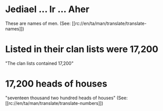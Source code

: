 # Jediael ... Ir ... Aher

These are names of men. (See: [[rc://en/ta/man/translate/translate-names]])

# Listed in their clan lists were 17,200

"The clan lists contained 17,200"

# 17,200 heads of houses

"seventeen thousand two hundred heads of houses" (See: [[rc://en/ta/man/translate/translate-numbers]])

